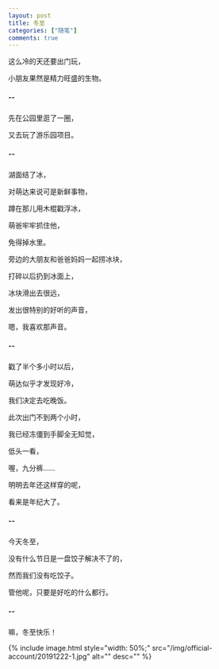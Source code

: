 ```yaml
---
layout: post
title: 冬至
categories: ["随笔"]
comments: true
---
```


这么冷的天还要出门玩，

小朋友果然是精力旺盛的生物。

<!--more-->

##### --

先在公园里逛了一圈，

又去玩了游乐园项目。

##### --

湖面结了冰，

对萌达来说可是新鲜事物，

蹲在那儿用木棍戳浮冰，

萌爸牢牢抓住他，

免得掉水里。

旁边的大朋友和爸爸妈妈一起捞冰块，

打碎以后扔到冰面上，

冰块滑出去很远，

发出很特别的好听的声音，

嗯，我喜欢那声音。

##### --

戳了半个多小时以后，

萌达似乎才发现好冷，

我们决定去吃晚饭。

此次出门不到两个小时，

我已经冻僵到手脚全无知觉，

低头一看，

喔，九分裤......

明明去年还这样穿的呢，

看来是年纪大了。

##### --


今天冬至，

没有什么节日是一盘饺子解决不了的，

然而我们没有吃饺子。

管他呢，只要是好吃的什么都行。

##### --

嘛，冬至快乐！

{% include image.html style="width: 50%;" src="/img/official-account/20191222-1.jpg" alt="" desc="" %}
